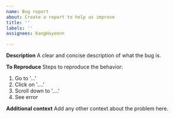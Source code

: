 ```yaml
---
name: Bug report
about: Create a report to help us improve
title: ''
labels: ''
assignees: KangHayeonn

---
```


**Description**
A clear and concise description of what the bug is.

**To Reproduce**
Steps to reproduce the behavior:
1. Go to '...'
2. Click on '....'
3. Scroll down to '....'
4. See error

**Additional context**
Add any other context about the problem here.
